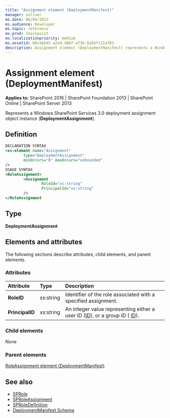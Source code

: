 ```yaml
---
title: "Assignment element (DeploymentManifest)"
manager: soliver
ms.date: 06/09/2022
ms.audience: Developer
ms.topic: reference
ms.prod: sharepoint
ms.localizationpriority: medium
ms.assetid: b0cabb42-a2ed-488f-a736-0a5bf121a703
description: Assignment element (DeploymentManifest) represents a Windows SharePoint Services 3.0 deployment assignment object instance.
---
```


# Assignment element (DeploymentManifest)

**Applies to:** SharePoint 2016 | SharePoint Foundation 2013 | SharePoint Online | SharePoint Server 2013 
  
Represents a Windows SharePoint Services 3.0 deployment assignment object instance (**DeploymentAssignment**).

## Definition

```XML
DECLARATION SYNTAX
<xs:element name="Assignment" 
        type="DeploymentAssignment" 
        minOccurs="0" maxOccurs="unbounded" 
/>
USAGE SYNTAX
<RoleAssignment>
        <Assignment
                RoleId="xs:string"
                PrincipalId="xs:string"
        />
</RoleAssignment

```

## Type

**DeploymentAssignment**
  
## Elements and attributes

The following sections describe attributes, child elements, and parent elements.

### Attributes

|**Attribute**|**Type**|**Description**|
|:-----|:-----|:-----|
|**RoleID** <br/> |xs:string  <br/> |Identifier of the role associated with a specified assignment.  <br/> |
|**PrincipalID** <br/> |xs:string  <br/> |An integer value representing either a user ID ([ID](https://msdn.microsoft.com/library/Microsoft.SharePoint.SPUser.ID.aspx)), or a group ID ( [ID](https://msdn.microsoft.com/library/Microsoft.SharePoint.SPGroup.ID.aspx)).  <br/> |
   
### Child elements

None
   
### Parent elements

[RoleAssignment element (DeploymentManifest)](roleassignment-element-deploymentmanifest.md)
   
## See also

- [SPRole](https://msdn.microsoft.com/library/Microsoft.SharePoint.SPRole.aspx) 
- [SPRoleAssignment](https://msdn.microsoft.com/library/Microsoft.SharePoint.SPRoleAssignment.aspx)
- [SPRoleDefinition](https://msdn.microsoft.com/library/Microsoft.SharePoint.SPRoleDefinition.aspx)
- [DeploymentManifest Schema](deploymentmanifest-schema.md)

